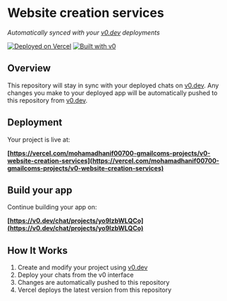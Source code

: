 # Website creation services

*Automatically synced with your [v0.dev](https://v0.dev) deployments*

[![Deployed on Vercel](https://img.shields.io/badge/Deployed%20on-Vercel-black?style=for-the-badge&logo=vercel)](https://vercel.com/mohamadhanif00700-gmailcoms-projects/v0-website-creation-services)
[![Built with v0](https://img.shields.io/badge/Built%20with-v0.dev-black?style=for-the-badge)](https://v0.dev/chat/projects/yo9lzbWLQCo)

## Overview

This repository will stay in sync with your deployed chats on [v0.dev](https://v0.dev).
Any changes you make to your deployed app will be automatically pushed to this repository from [v0.dev](https://v0.dev).

## Deployment

Your project is live at:

**[https://vercel.com/mohamadhanif00700-gmailcoms-projects/v0-website-creation-services](https://vercel.com/mohamadhanif00700-gmailcoms-projects/v0-website-creation-services)**

## Build your app

Continue building your app on:

**[https://v0.dev/chat/projects/yo9lzbWLQCo](https://v0.dev/chat/projects/yo9lzbWLQCo)**

## How It Works

1. Create and modify your project using [v0.dev](https://v0.dev)
2. Deploy your chats from the v0 interface
3. Changes are automatically pushed to this repository
4. Vercel deploys the latest version from this repository